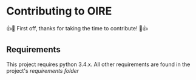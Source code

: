 # Contributing to OIRE

:+1::tada: First off, thanks for taking the time to contribute! :tada::+1:

## Requirements
This project requires python 3.4.x. All other requirements are found in the project's
*requirements folder*

